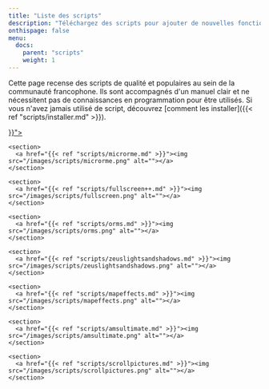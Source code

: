 ```yaml
---
title: "Liste des scripts"
description: "Téléchargez des scripts pour ajouter de nouvelles fonctionnalités à vos jeux RPG Maker, sans savoir programmer. Donnez un souffle nouveau à vos jeux grâce aux scripts RME, Fullscreen++, ORMS, et bien d'autres !"
onthispage: false
menu:
  docs:
    parent: "scripts"
    weight: 1
---
```


Cette page recense des scripts de qualité et populaires au sein de la communauté francophone. Ils sont accompagnés d'un manuel clair et ne nécessitent pas de connaissances en programmation pour être utilisés. Si vous n'avez jamais utilisé de script, découvrez [comment les installer]({{< ref "scripts/installer.md" >}}).

<div id="scripts-flex-container">
    <section>
      <a href="{{< ref "scripts/rme.md" >}}"><img src="/images/scripts/rme.png" alt=""></a>
    </section>

    <section>
      <a href="{{< ref "scripts/microrme.md" >}}"><img src="/images/scripts/microrme.png" alt=""></a>
    </section>

    <section>
      <a href="{{< ref "scripts/fullscreen++.md" >}}"><img src="/images/scripts/fullscreen.png" alt=""></a>
    </section>

    <section>
      <a href="{{< ref "scripts/orms.md" >}}"><img src="/images/scripts/orms.png" alt=""></a>
    </section>

    <section>
      <a href="{{< ref "scripts/zeuslightsandshadows.md" >}}"><img src="/images/scripts/zeuslightsandshadows.png" alt=""></a>
    </section>

    <section>
      <a href="{{< ref "scripts/mapeffects.md" >}}"><img src="/images/scripts/mapeffects.png" alt=""></a>
    </section>

    <section>
      <a href="{{< ref "scripts/amsultimate.md" >}}"><img src="/images/scripts/amsultimate.png" alt=""></a>
    </section>

    <section>
      <a href="{{< ref "scripts/scrollpictures.md" >}}"><img src="/images/scripts/scrollpictures.png" alt=""></a>
    </section>
</div>
